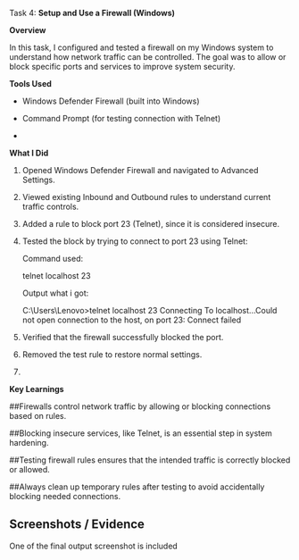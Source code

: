 Task 4:  **Setup and Use a Firewall (Windows)**


**Overview**

In this task, I configured and tested a firewall on my Windows system to understand how network traffic can be controlled. The goal was to allow or block specific ports and services to improve system security.


**Tools Used**

- Windows Defender Firewall (built into Windows)
  
- Command Prompt (for testing connection with Telnet)
- 

**What I Did**

1. Opened Windows Defender Firewall and navigated to Advanced Settings.
  
2. Viewed existing Inbound and Outbound rules to understand current traffic controls.
  
3. Added a rule to block port 23 (Telnet), since it is considered insecure.
  
4. Tested the block by trying to connect to port 23 using Telnet:
   

   Command used:
   
   telnet localhost 23

   
   Output what i got:
   
    C:\Users\Lenovo>telnet localhost 23
    Connecting To localhost...Could not open connection to the host, on port 23: Connect failed
   

   
6. Verified that the firewall successfully blocked the port.
  
7. Removed the test rule to restore normal settings.
8. 


**Key Learnings**

##Firewalls control network traffic by allowing or blocking connections based on rules.
  
##Blocking insecure services, like Telnet, is an essential step in system hardening.
 
##Testing firewall rules ensures that the intended traffic is correctly blocked or allowed.
  
##Always clean up temporary rules after testing to avoid accidentally blocking needed connections.


## Screenshots / Evidence
One of the final output screenshot is included



